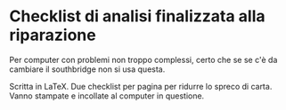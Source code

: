 # Checklist di analisi finalizzata alla riparazione

Per computer con problemi non troppo complessi, certo che se se c'è da 
cambiare il southbridge non si usa questa.

Scritta in LaTeX. Due checklist per pagina per ridurre lo spreco di 
carta. Vanno stampate e incollate al computer in questione.
